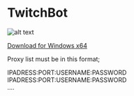 # TwitchBot

![alt text](https://mytwitchbot.com/images/ui.png)

[Download for Windows x64](http://mytwitchbot.com/Download/win-x64.zip)

Proxy list must be in this format;

IPADRESS:PORT:USERNAME:PASSWORD<br />
IPADRESS:PORT:USERNAME:PASSWORD<br />
....
